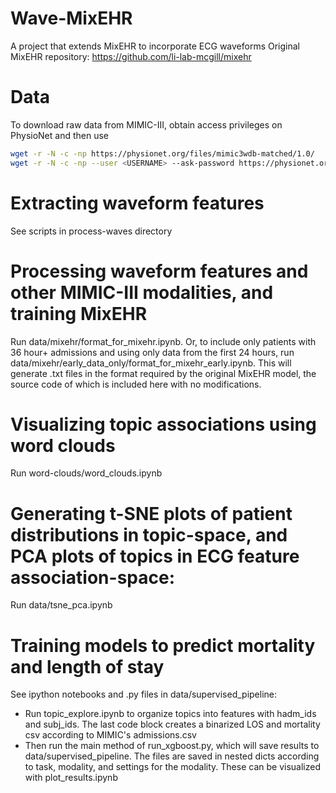 # Wave-MixEHR
A project that extends MixEHR to incorporate ECG waveforms
Original MixEHR repository: https://github.com/li-lab-mcgill/mixehr

# Data
To download raw data from MIMIC-III, obtain access privileges on PhysioNet and then use
```bash
wget -r -N -c -np https://physionet.org/files/mimic3wdb-matched/1.0/
wget -r -N -c -np --user <USERNAME> --ask-password https://physionet.org/files/mimiciii/1.4/
```

# Extracting waveform features
See scripts in process-waves directory

# Processing waveform features and other MIMIC-III modalities, and training MixEHR
Run data/mixehr/format_for_mixehr.ipynb. Or, to include only patients with 36 hour+ admissions and using only data from the first 24 hours, run data/mixehr/early_data_only/format_for_mixehr_early.ipynb. This will generate .txt files in the format required by the original MixEHR model, the source code of which is included here with no modifications. 

# Visualizing topic associations using word clouds
Run word-clouds/word_clouds.ipynb

# Generating t-SNE plots of patient distributions in topic-space, and PCA plots of topics in ECG feature association-space: 
Run data/tsne_pca.ipynb

# Training models to predict mortality and length of stay
See ipython notebooks and .py files in data/supervised_pipeline:
* Run topic_explore.ipynb to organize topics into features with hadm_ids and subj_ids. The last code block creates a binarized LOS and mortality csv according to MIMIC's admissions.csv
* Then run the main method of run_xgboost.py, which will save results to data/supervised_pipeline. The files are saved in nested dicts according to task, modality, and settings for the modality. These can be visualized with plot_results.ipynb

